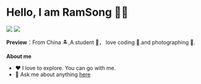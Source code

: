 # Hello, I am RamSong 👏🏻

![](https://img.shields.io/badge/python-3.11-orange?style=for-the-badge&logo=python&logoColor=orange)
![](https://img.shields.io/badge/html-5-green?style=for-the-badge&logo=html&logoColor=green)

**Preview**：From  China 🏝,A student 🏫， love coding 🐍.and photographing 🌿.

**About me**

- ❤️ I love to explore. You can go with me.
- 💬 Ask me about anything [here](https://github.com/RamSong/RamSong/issues)

